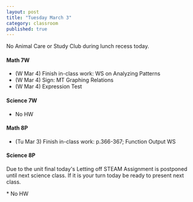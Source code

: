 ```yaml
---
layout: post
title: "Tuesday March 3"
category: classroom
published: true
---
```

<div class="alert alert-danger" role="alert">
<p>No Animal Care or Study Club during lunch recess today.</p>
</div>

#### Math 7W
* (W Mar 4) Finish in-class work: WS on Analyzing Patterns
* (W Mar 4) Sign: MT Graphing Relations
* (W Mar 4) Expression Test

#### Science 7W
* No HW

#### Math 8P
* (Tu Mar 3) Finish in-class work: p.366-367; Function Output WS

#### Science 8P
<p>Due to the unit final today's Letting off STEAM Assignment is postponed until next science class. If it is your turn today be ready to present next class.</p>
* No HW
